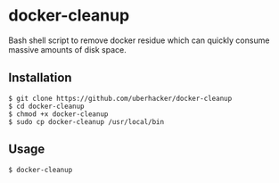 # docker-cleanup
Bash shell script to remove docker residue which can quickly consume massive amounts of disk space.

## Installation
```
$ git clone https://github.com/uberhacker/docker-cleanup
$ cd docker-cleanup
$ chmod +x docker-cleanup
$ sudo cp docker-cleanup /usr/local/bin
```
## Usage
```
$ docker-cleanup
```
